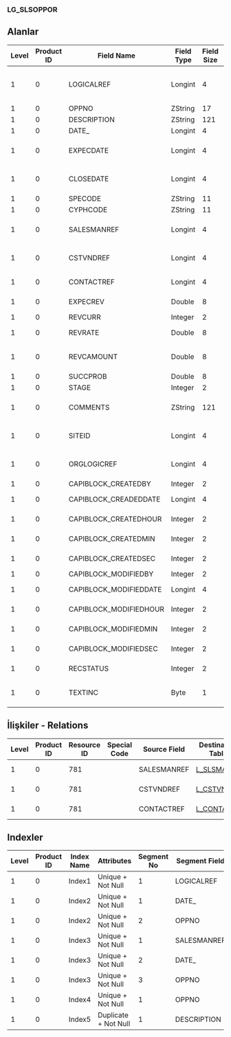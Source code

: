 ### LG_SLSOPPOR

## Alanlar

**Level**|**Product ID**|**Field Name**|**Field Type**|**Field Size**|**Field Offset**|**Türkçe Açıklama**|**Expression**
-----|-----|-----|-----|-----|-----|-----|-----
1|0|LOGICALREF|Longint|4|0|Satış fırsatları log. Ref.|Sales Opportunity Logical Reference
1|0|OPPNO|ZString|17|4|Numara|Number
1|0|DESCRIPTION|ZString|121|21|Açıklama|Description
1|0|DATE_|Longint|4|142|Tarih|Date
1|0|EXPECDATE|Longint|4|146|Tahmini Gerçekleşme Tarihi|Estimated Expiration Date
1|0|CLOSEDATE|Longint|4|150|Tahmini Kapanış Tarihi|Estimated Closed Date
1|0|SPECODE|ZString|11|154|Özel Kod|Aux. Code
1|0|CYPHCODE|ZString|11|165|Yetki Kodu|Auth. Code
1|0|SALESMANREF|Longint|4|176|Satış Temsilcisi Referansı|Sales Representative Reference
1|0|CSTVNDREF|Longint|4|180|Müşteri / Tedarikçi Ref.|Customer / Vendor Reference
1|0|CONTACTREF|Longint|4|184|İlgili Kişi Ref.|Contact Reference
1|0|EXPECREV|Double|8|188|Tahmini Kazanç|Estimated Income
1|0|REVCURR|Integer|2|196|Döviz Türü|Currency Type
1|0|REVRATE|Double|8|198|Döviz Kuru|Currency Exchange Rate
1|0|REVCAMOUNT|Double|8|206|Döviz Türünden Gelir|By F.Currency Income
1|0|SUCCPROB|Double|8|214|Başarı oranı|Success Rate
1|0|STAGE|Integer|2|222|Durumu|Status
1|0|COMMENTS|ZString|121|224|Açıklama (Başarılı / Hatalı)|Comments (Success / Failure)
1|0|SITEID|Longint|4|345|Veri Merkezi|Data Processing Site
1|0|ORGLOGICREF|Longint|4|349|Orijinal Kayıt Log. Ref.|Original Record Logical Reference
1|0|CAPIBLOCK_CREATEDBY|Integer|2|353|Oluşturan|Created By
1|0|CAPIBLOCK_CREADEDDATE|Longint|4|355|Oluşturulma Tarihi|Created Date
1|0|CAPIBLOCK_CREATEDHOUR|Integer|2|359|Oluşturulma Saati|Created Hour
1|0|CAPIBLOCK_CREATEDMIN|Integer|2|361|Oluşturulma Dakikası|Created Minute
1|0|CAPIBLOCK_CREATEDSEC|Integer|2|363|Oluşturulma Saniyesi|Created Second
1|0|CAPIBLOCK_MODIFIEDBY|Integer|2|365|Değiştiren|Modified By
1|0|CAPIBLOCK_MODIFIEDDATE|Longint|4|367|Değiştirilme Tarihi|Modified Date
1|0|CAPIBLOCK_MODIFIEDHOUR|Integer|2|371|Değiştirilme Saati|Modified Hour
1|0|CAPIBLOCK_MODIFIEDMIN|Integer|2|373|Değiştirilme Dakikası|Modified Minute
1|0|CAPIBLOCK_MODIFIEDSEC|Integer|2|375|Değiştirilme Saniyesi|Modified Second
1|0|RECSTATUS|Integer|2|377|Kayıt Durumu|Record Status
1|0|TEXTINC|Byte|1|379|Ayrıntılı Açıklama İçerir|Contains Detail Description

## İlişkiler - Relations
**Level**|**Product ID**|**Resource ID**|**Special Code**|**Source Field**|**Destination Table**|**Destination Field**|**Relation Type**|**Extra Condition**
-----|-----|-----|-----|-----|-----|-----|-----|-----
1|0|781||SALESMANREF|[L_SLSMAN](../LG_SLSMAN "L_SLSMAN")|LOGICALREF|one-to-one|
1|0|781||CSTVNDREF|[L_CSTVND](../LG_CSTVND "L_CSTVND")|LOGICALREF|one-to-one|
1|0|781||CONTACTREF|[L_CONTACTS](../LG_CONTACTS "L_CONTACTS")|LOGICALREF|one-to-one|

## Indexler
**Level**|**Product ID**|**Index Name**|**Attributes**|**Segment No**|**Segment Field**|**Sense**
-----|-----|-----|-----|-----|-----|-----
1|0|Index1|Unique + Not Null|1|LOGICALREF|Ascending
1|0|Index2|Unique + Not Null|1|DATE_|Ascending
1|0|Index2|Unique + Not Null|2|OPPNO|Ascending
1|0|Index3|Unique + Not Null|1|SALESMANREF|Ascending
1|0|Index3|Unique + Not Null|2|DATE_|Ascending
1|0|Index3|Unique + Not Null|3|OPPNO|Ascending
1|0|Index4|Unique + Not Null|1|OPPNO|Ascending
1|0|Index5|Duplicate + Not Null|1|DESCRIPTION|Ascending

